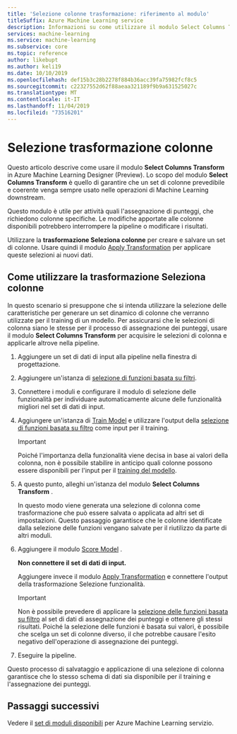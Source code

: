```yaml
---
title: 'Selezione colonne trasformazione: riferimento al modulo'
titleSuffix: Azure Machine Learning service
description: Informazioni su come utilizzare il modulo Select Columns Transform nel servizio Azure Machine Learning per creare una trasformazione che selezioni lo stesso subset di colonne del set di dati specificato.
services: machine-learning
ms.service: machine-learning
ms.subservice: core
ms.topic: reference
author: likebupt
ms.author: keli19
ms.date: 10/10/2019
ms.openlocfilehash: def15b3c28b2278f884b36acc39fa75982fcf8c5
ms.sourcegitcommit: c22327552d62f88aeaa321189f9b9a631525027c
ms.translationtype: MT
ms.contentlocale: it-IT
ms.lasthandoff: 11/04/2019
ms.locfileid: "73516201"
---
```

# <a name="select-columns-transform"></a>Selezione trasformazione colonne

Questo articolo descrive come usare il modulo **Select Columns Transform** in Azure Machine Learning Designer (Preview). Lo scopo del modulo **Select Columns Transform** è quello di garantire che un set di colonne prevedibile e coerente venga sempre usato nelle operazioni di Machine Learning downstream.

Questo modulo è utile per attività quali l'assegnazione di punteggi, che richiedono colonne specifiche. Le modifiche apportate alle colonne disponibili potrebbero interrompere la pipeline o modificare i risultati.

Utilizzare la **trasformazione Seleziona colonne** per creare e salvare un set di colonne. Usare quindi il modulo [Apply Transformation](apply-transformation.md) per applicare queste selezioni ai nuovi dati.

## <a name="how-to-use-select-columns-transform"></a>Come utilizzare la trasformazione Seleziona colonne

In questo scenario si presuppone che si intenda utilizzare la selezione delle caratteristiche per generare un set dinamico di colonne che verranno utilizzate per il training di un modello. Per assicurarsi che le selezioni di colonna siano le stesse per il processo di assegnazione dei punteggi, usare il modulo **Select Columns Transform** per acquisire le selezioni di colonna e applicarle altrove nella pipeline.

1. Aggiungere un set di dati di input alla pipeline nella finestra di progettazione.

2. Aggiungere un'istanza di [selezione di funzioni basata su filtri](filter-based-feature-selection.md).

3. Connettere i moduli e configurare il modulo di selezione delle funzionalità per individuare automaticamente alcune delle funzionalità migliori nel set di dati di input.

4. Aggiungere un'istanza di [Train Model](train-model.md) e utilizzare l'output della [selezione di funzioni basata su filtro](filter-based-feature-selection.md) come input per il training.

    > [!IMPORTANT]
    > Poiché l'importanza della funzionalità viene decisa in base ai valori della colonna, non è possibile stabilire in anticipo quali colonne possono essere disponibili per l'input per il [training del modello](train-model.md).  
5. A questo punto, alleghi un'istanza del modulo **Select Columns Transform** . 

    In questo modo viene generata una selezione di colonna come trasformazione che può essere salvata o applicata ad altri set di impostazioni. Questo passaggio garantisce che le colonne identificate dalla selezione delle funzioni vengano salvate per il riutilizzo da parte di altri moduli.

6. Aggiungere il modulo [Score Model](score-model.md) . 

    **Non connettere il set di dati di input.**

    Aggiungere invece il modulo [Apply Transformation](apply-transformation.md) e connettere l'output della trasformazione Selezione funzionalità.

   > [!IMPORTANT]
   > Non è possibile prevedere di applicare la [selezione delle funzioni basata su filtro](filter-based-feature-selection.md) al set di dati di assegnazione dei punteggi e ottenere gli stessi risultati. Poiché la selezione delle funzioni è basata sui valori, è possibile che scelga un set di colonne diverso, il che potrebbe causare l'esito negativo dell'operazione di assegnazione dei punteggi.
7. Eseguire la pipeline.

Questo processo di salvataggio e applicazione di una selezione di colonna garantisce che lo stesso schema di dati sia disponibile per il training e l'assegnazione dei punteggi.


## <a name="next-steps"></a>Passaggi successivi

Vedere il [set di moduli disponibili](module-reference.md) per Azure Machine Learning servizio. 
